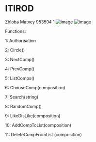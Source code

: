 # ITIROD
Zhloba Matvey 953504 1
![image](https://user-images.githubusercontent.com/56230474/160424874-139f708a-127e-4a32-8f7e-4561ff55ba89.png)
![image](https://user-images.githubusercontent.com/56230474/160424893-50bf1562-71b2-488e-90c7-addc6ee0b0af.png)

 Functions:
 
 1: Authorisation
 
 2: Circle()
 
 3: NextComp()
 
 4: PrevComp()
 
 5: ListComps()
 
 6: ChooseComp(composition)
 
 7: Search(string)
 
 8: RandomComp()
 
 9: LikeDisLike(composition)
 
 10: AddCompToList(composition)
 
 11: DeleteCompFromList (composition)
